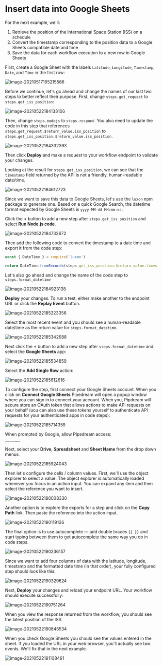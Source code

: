 # Insert data into Google Sheets

For the next example, we'll:

1. Retrieve the position of the International Space Station (ISS) on a schedule
2. Convert the timestamp corresponding to the position data to a Google Sheets compatible date and time
3. Save the data for each workflow execution to a new row in Google Sheets

First, create a Google Sheet with the labels `Latitude`, `Longitude`, `Timestamp`, `Date`, and `Time` in the first row:

![image-20210517195215566](../images/image-20210517195215566.png)  

Before we continue, let's go ahead and change the names of our last two steps to better reflect their purpose. First, change `steps.get_request` to `steps.get_iss_position`:

![image-20210522184133106](image-20210522184133106.png)

Then, change `steps.nodejs` to `steps.respond`. You also need to update the code in this step that references `steps.get_request.$return_value.iss_position` to `steps.get_iss_position.$return_value.iss_position`.

![image-20210522184332393](image-20210522184332393.png)

Then click **Deploy** and make a request to your workflow endpoint to validate your changes. 

Looking at the result for `steps.get_iss_position`, we can see that the `timestamp` field returned by the API is not a friendly, human-readable date/time. 

![image-20210522184612723](image-20210522184612723.png)

Since we want to save this data to Google Sheets, let's use the `luxon` npm package to generate one. Based on a quick Google Search, the datetime format expected by Google Sheets is `yyyy-MM-dd HH:mm:ss`. 

Click the **+** button to add a new step after `steps.get_iss_position` and select **Run Node.js code**. 

![image-20210522184732672](image-20210522184732672.png)

Then add the following code to convert the timestamp to a date time and export it from the code step:

```javascript
const { DateTime } = require('luxon')

return DateTime.fromSeconds(steps.get_iss_position.$return_value.timestamp).toFormat('yyyy-MM-dd HH:mm:ss');
```

Let's also go ahead and change the name of the code step to `steps.format_datetime`

![image-20210522184923138](image-20210522184923138.png)

**Deploy** your changes. To run a test, either make another to the endpoint URL or click the **Replay Event** button. 

![image-20210522185223356](image-20210522185223356.png)

Select the most recent event and you should see a human-readable date/time as the return value for `steps.format_datetime`.

![image-20210522185342988](image-20210522185342988.png)

Next click the **+** button to add a new step after `steps.format_datetime` and select the **Google Sheets** app:

![image-20210522185534859](image-20210522185534859.png)

Select the **Add Single Row** action:

![image-20210522185612616](image-20210522185612616.png)

To configure the step, first connect your Google Sheets account. When you click on **Connect Google Sheets** Pipedream will open a popup window where you can sign in to connect your account. When you, Pipdream will secure store an OAuth token that allows actions to make API requests on your behalf (uou can also use these tokens yourself to authenticate API requests for your authenticated apps in code steps):

![image-20210522185714359](image-20210522185714359.png)

When prompted by Google, allow Pipedream access:

<img src="../images/image-20210517181653424.png" alt="image-20210517181653424" style="zoom:25%;" />

Next, select your **Drive**, **Spreadsheet** and **Sheet Name** from the drop down menus.

![image-20210522185924043](image-20210522185924043.png)

Then let's configure the cells / column values. First, we'll use the object explorer to select a value. The object explorer is automatically loaded whenever you focus in an action input. You can expand any item and then select the reference you want to insert.

![image-20210522190008330](image-20210522190008330.png)

Another option is to explore the exports for a step and click on the **Copy Path** link. Then paste the reference into the action input.

![image-20210522190119136](image-20210522190119136.png)

The final option is to use autocomplete — add double braces `{{ }}` and start typing between them to get autocomplete the same way you do in code steps. 

![image-20210522190236157](image-20210522190236157.png)

Since we want to add four columns of data with the latitude, longitude, timestamp and the formatted date time (in that order), your fully configured step should look like this:

![image-20210522190329624](image-20210522190329624.png)

Next, **Deploy** your changes and reload your endpoint URL. Your workflow should execute successfully:

![image-20210522190751264](image-20210522190751264.png)

When you view the response returned from the workflow, you should see the latest position of the ISS:

![image-20210522190845534](image-20210522190845534.png)

When you check Google Sheets you should see the values entered in the sheet. If you loaded the URL in your web browser, you'll actually see two events. We'll fix that in the next example.

![image-20210522191108491](image-20210522191108491.png)



